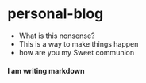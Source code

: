 # personal-blog
 - What is this nonsense?
 - This is a way to make things happen
 - how are you my Sweet communion

#### I am writing markdown

